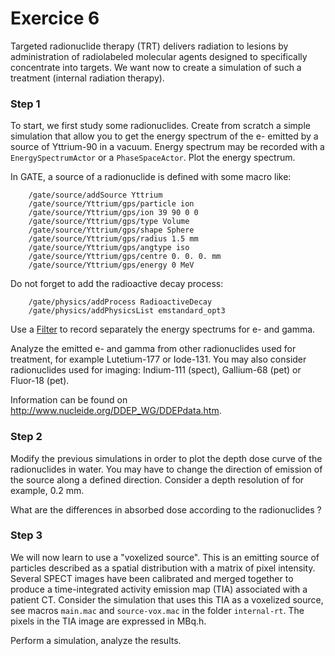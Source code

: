 # Exercice 6


Targeted radionuclide therapy (TRT) delivers radiation to lesions by administration of radiolabeled molecular agents designed to specifically concentrate into targets. We want now to create a simulation of such a treatment (internal radiation therapy).


### Step 1

To start, we first study some radionuclides. Create from scratch a simple simulation that allow you to get the energy spectrum of the e- emitted by a source of Yttrium-90 in a vacuum. Energy spectrum may be recorded with a  ```EnergySpectrumActor``` or a ```PhaseSpaceActor```. Plot the energy spectrum.

In GATE, a source of a radionuclide is defined with some macro like:

```
    /gate/source/addSource Yttrium
    /gate/source/Yttrium/gps/particle ion
    /gate/source/Yttrium/gps/ion 39 90 0 0
    /gate/source/Yttrium/gps/type Volume
    /gate/source/Yttrium/gps/shape Sphere
    /gate/source/Yttrium/gps/radius 1.5 mm
    /gate/source/Yttrium/gps/angtype iso
    /gate/source/Yttrium/gps/centre 0. 0. 0. mm
    /gate/source/Yttrium/gps/energy 0 MeV
```

Do not forget to add the radioactive decay process:

```
    /gate/physics/addProcess RadioactiveDecay
    /gate/physics/addPhysicsList emstandard_opt3
```

Use a [Filter](http://wiki.opengatecollaboration.org/index.php/Users_Guide_V7.2:Readout_parameters_for_Radiotherapy_applications:_Actors#Filters) to record separately the energy spectrums for e- and gamma.

Analyze the emitted e- and gamma from other radionuclides used for treatment, for example Lutetium-177 or Iode-131. You may also consider radionuclides used for imaging: Indium-111 (spect), Gallium-68 (pet) or Fluor-18 (pet).

Information can be found on http://www.nucleide.org/DDEP_WG/DDEPdata.htm.

### Step 2

Modify the previous simulations in order to plot the depth dose curve of the radionuclides in water. You may have to change the direction of emission of the source along a defined direction. Consider a depth resolution of for example, 0.2 mm.

What are the differences in absorbed dose according to the radionuclides ?


### Step 3

We will now learn to use a "voxelized source". This is an emitting source of particles described as a spatial distribution with a matrix of pixel intensity. Several SPECT images have been calibrated and merged together to produce a time-integrated activity emission map (TIA) associated with a patient CT. Consider the simulation that uses this TIA as a voxelized source, see macros ```main.mac``` and ```source-vox.mac``` in the folder ```internal-rt```. The pixels in the TIA image are expressed in MBq.h.

Perform a simulation, analyze the results.


<!-- ### Step 4 -->

<!-- Change the voxelized source to a simple ponctual source in the middle of the patient. Then, change the radionuclide, for example by using Lutetium-177 or Iode-131 or any radionuclides you like in http://www.nucleide.org/DDEP_WG/DDEPdata.htm. -->

<!-- What are the differences in absorbed dose according to the radionuclides ? -->
